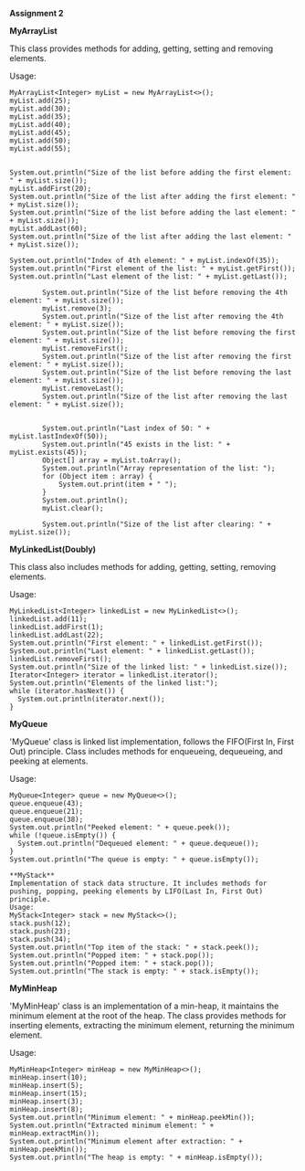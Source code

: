 **Assignment 2** 

**MyArrayList**

This class provides methods for adding, getting, setting and removing elements. 

Usage:
```
MyArrayList<Integer> myList = new MyArrayList<>();
myList.add(25);
myList.add(30);
myList.add(35);
myList.add(40);
myList.add(45);
myList.add(50);
myList.add(55);

    
System.out.println("Size of the list before adding the first element: " + myList.size());
myList.addFirst(20);
System.out.println("Size of the list after adding the first element: " + myList.size());
System.out.println("Size of the list before adding the last element: " + myList.size());
myList.addLast(60);
System.out.println("Size of the list after adding the last element: " + myList.size());
     
System.out.println("Index of 4th element: " + myList.indexOf(35));
System.out.println("First element of the list: " + myList.getFirst());
System.out.println("Last element of the list: " + myList.getLast());

        System.out.println("Size of the list before removing the 4th element: " + myList.size());
        myList.remove(3);
        System.out.println("Size of the list after removing the 4th element: " + myList.size());
        System.out.println("Size of the list before removing the first element: " + myList.size());
        myList.removeFirst();
        System.out.println("Size of the list after removing the first element: " + myList.size());
        System.out.println("Size of the list before removing the last element: " + myList.size());
        myList.removeLast();
        System.out.println("Size of the list after removing the last element: " + myList.size());

       
        System.out.println("Last index of 50: " + myList.lastIndexOf(50));
        System.out.println("45 exists in the list: " + myList.exists(45));
        Object[] array = myList.toArray();
        System.out.println("Array representation of the list: ");
        for (Object item : array) {
            System.out.print(item + " ");
        }
        System.out.println();
        myList.clear();
    
        System.out.println("Size of the list after clearing: " + myList.size());
```

**MyLinkedList(Doubly)**

This class also includes methods for adding, getting, setting, removing elements.

Usage:
```
MyLinkedList<Integer> linkedList = new MyLinkedList<>();
linkedList.add(11);
linkedList.addFirst(1);
linkedList.addLast(22);        
System.out.println("First element: " + linkedList.getFirst());
System.out.println("Last element: " + linkedList.getLast());
linkedList.removeFirst();
System.out.println("Size of the linked list: " + linkedList.size());
Iterator<Integer> iterator = linkedList.iterator();
System.out.println("Elements of the linked list:");
while (iterator.hasNext()) {
  System.out.println(iterator.next());
}
```

**MyQueue**

'MyQueue' class is linked list implementation, follows the FIFO(First In, First Out) principle.
Class includes methods for enqueueing, dequeueing, and peeking at elements.

Usage:
```
MyQueue<Integer> queue = new MyQueue<>();
queue.enqueue(43);
queue.enqueue(21);
queue.enqueue(38);
System.out.println("Peeked element: " + queue.peek());
while (!queue.isEmpty()) {
  System.out.println("Dequeued element: " + queue.dequeue());
}
System.out.println("The queue is empty: " + queue.isEmpty());

**MyStack**
Implementation of stack data structure. It includes methods for pushing, popping, peeking elements by LIFO(Last In, First Out) principle.
Usage: 
MyStack<Integer> stack = new MyStack<>();
stack.push(12);
stack.push(23);
stack.push(34);
System.out.println("Top item of the stack: " + stack.peek());
System.out.println("Popped item: " + stack.pop());
System.out.println("Popped item: " + stack.pop());
System.out.println("The stack is empty: " + stack.isEmpty());
```
**MyMinHeap**

'MyMinHeap' class is an implementation of a min-heap, it maintains the minimum element at the root of the heap. The class provides methods for inserting elements, extracting the minimum element, returning the minimum element.

Usage:
```
MyMinHeap<Integer> minHeap = new MyMinHeap<>();
minHeap.insert(10);
minHeap.insert(5);
minHeap.insert(15);
minHeap.insert(3);
minHeap.insert(8);
System.out.println("Minimum element: " + minHeap.peekMin());
System.out.println("Extracted minimum element: " + minHeap.extractMin());
System.out.println("Minimum element after extraction: " + minHeap.peekMin());
System.out.println("The heap is empty: " + minHeap.isEmpty());
```
